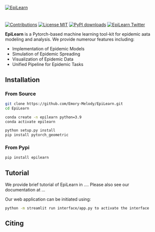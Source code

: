 
[![EpiLearn](asset/torchdrug_logo_full.svg)](https://torchdrug.ai/)
<h1 align="center">
</h1>


[![Contributions](https://img.shields.io/badge/contributions-welcome-blue)](https://github.com/DeepGraphLearning/torchdrug/blob/master/CONTRIBUTING.md)
[![License MIT](https://img.shields.io/github/license/DeepGraphLearning/torchdrug?color=blue)](https://github.com/DeepGraphLearning/torchdrug/blob/master/LICENSE)
[![PyPI downloads](https://static.pepy.tech/personalized-badge/torchdrug?period=total&units=international_system&left_color=grey&right_color=blue&left_text=downloads)](https://pypi.org/project/torchdrug/)
[![EpiLearn Twitter](https://img.shields.io/twitter/url?label=TorchDrug&style=social&url=https%3A%2F%2Ftwitter.com%2FDrugTorch)](https://twitter.com/DrugTorch)


**EpiLearn** is a Pytorch-based machine learning tool-kit for epidemic aata modeling and analysis. We provide numerour features including:

- Implementation of Epidemic Models
- Simulation of Epidemic Spreading
- Visualization of Epidemic Data
- Unified Pipeline for Epidemic Tasks


Installation
------------
### From Source ###
```bash
git clone https://github.com/Emory-Melody/EpiLearn.git
cd EpiLearn

conda create -n epilearn python=3.9
conda activate epilearn

python setup.py install
pip install pytorch_geometric
```
### From Pypi ###
```bash
pip install epilearn
```

Tutorial
------------
We provide brief tutorial of EpiLearn in .... Please also see our documentation at ...

Our web application can be initiated using:
```bash
python -m streamlit run interface/app.py to activate the interface
```

Citing
------------
      


<!-- ### Updates
* Updated the interface. Now we can visualize the graph data and also the simulations using a web app based on streamlit and pyvis. 05/18/2024


            python setup.py install
            pip install pytorch_geometric
            
            Use python -m streamlit run interface/app.py to activate the interface

  
* Merged code and updated transformation module. 05/17/2024
* Updated SIR simulation on graphs(See examples/data_simulation.ipynb for more details). 05/06/2024
* Use examples/forecast_task.ipynb to try epidemic models as well as other baselines (STAN is currently not available). 05/06/2024 -->